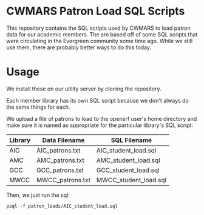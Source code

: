 # CWMARS Patron Load SQL Scripts

This repository contains the SQL scripts used by CWMARS to load patron
data for our academic members.  The are based off of some SQL scripts
that were circulating in the Evergreen community some time ago.  While
we still use them, there are probably better ways to do this today.

# Usage

We install these on our utility server by cloning the repository.

Each member library has its own SQL script because we don't always do
the same things for each.

We upload a file of patrons to load to the opensrf user's home
directory and make sure it is named as appropriate for the particular
library's SQL script:

| Library | Data Filename     | SQL Filename          |
| ------- | ----------------- | --------------------- |
| AIC     | AIC_patrons.txt   | AIC_student_load.sql  |
| AMC     | AMC_patrons.txt   | AMC_student_load.sql  |
| GCC     | GCC_patrons.txt   | GCC_student_load.sql  |
| MWCC    | MWCC_patrons.txt  | MWCC_student_load.sql |

Then, we just run the sql:

```
psql -f patron_loads/AIC_student_load.sql
```
